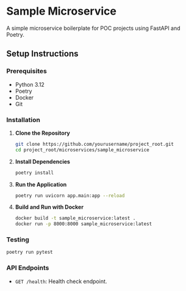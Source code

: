 # Sample Microservice

A simple microservice boilerplate for POC projects using FastAPI and Poetry.

## Setup Instructions

### Prerequisites

- Python 3.12
- Poetry
- Docker
- Git

### Installation

1. **Clone the Repository**

   ```bash
   git clone https://github.com/yourusername/project_root.git
   cd project_root/microservices/sample_microservice
   ```

2. **Install Dependencies**

   ```bash
   poetry install
   ```

3. **Run the Application**

   ```bash
   poetry run uvicorn app.main:app --reload
   ```

4. **Build and Run with Docker**

   ```bash
   docker build -t sample_microservice:latest .
   docker run -p 8000:8000 sample_microservice:latest
   ```

### Testing

```bash
poetry run pytest
```

### API Endpoints

- `GET /health`: Health check endpoint.
